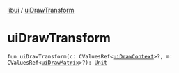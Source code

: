 [libui](index.md) / [uiDrawTransform](./ui-draw-transform.md)

# uiDrawTransform

`fun uiDrawTransform(c: CValuesRef<`[`uiDrawContext`](ui-draw-context.md)`>?, m: CValuesRef<`[`uiDrawMatrix`](ui-draw-matrix/index.md)`>?): `[`Unit`](https://kotlinlang.org/api/latest/jvm/stdlib/kotlin/-unit/index.html)
